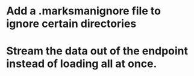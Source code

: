 # Add a .marksmanignore file to ignore certain directories

# Stream the data out of the endpoint instead of loading all at once.
